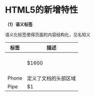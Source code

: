 # HTML5的新增特性

**（1）语义标签**

  语义化标签使得页面的内容结构化，见名知义

标签     | 描述
-------- | ---
<header></header> | $1600
Phone    | 定义了文档的头部区域
Pipe     | $1

